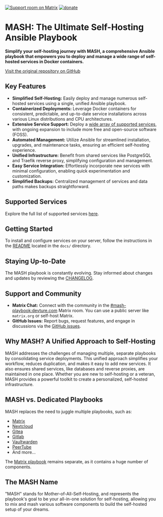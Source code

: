 [![Support room on Matrix](https://img.shields.io/matrix/mash-playbook:devture.com.svg?label=%23mash-playbook%3Adevture.com&logo=matrix&style=for-the-badge&server_fqdn=matrix.devture.com&fetchMode=summary)](https://matrixrooms.info/room/mash-playbook:devture.com) [![donate](https://liberapay.com/assets/widgets/donate.svg)](https://liberapay.com/mother-of-all-self-hosting/donate)

# MASH: The Ultimate Self-Hosting Ansible Playbook

**Simplify your self-hosting journey with MASH, a comprehensive Ansible playbook that empowers you to deploy and manage a wide range of self-hosted services in Docker containers.**

[Visit the original repository on GitHub](https://github.com/mother-of-all-self-hosting/mash-playbook)

## Key Features

*   **Simplified Self-Hosting:** Easily deploy and manage numerous self-hosted services using a single, unified Ansible playbook.
*   **Containerized Deployments:** Leverage Docker containers for consistent, predictable, and up-to-date service installations across various Linux distributions and CPU architectures.
*   **Extensive Service Support:** Deploy a [wide array of supported services](docs/supported-services.md), with ongoing expansion to include more free and open-source software (FOSS).
*   **Automated Management:** Utilize Ansible for streamlined installation, upgrades, and maintenance tasks, ensuring an efficient self-hosting experience.
*   **Unified Infrastructure:** Benefit from shared services like PostgreSQL and Traefik reverse proxy, simplifying configuration and management.
*   **Easy Service Integration:** Effortlessly incorporate new services with minimal configuration, enabling quick experimentation and customization.
*   **Simplified Backups:** Centralized management of services and data paths makes backups straightforward.

## Supported Services

Explore the full list of supported services [here](docs/supported-services.md).

## Getting Started

To install and configure services on your server, follow the instructions in the [README](docs/README.md) located in the `docs/` directory.

## Staying Up-to-Date

The MASH playbook is constantly evolving. Stay informed about changes and updates by reviewing the [CHANGELOG](CHANGELOG.md).

## Support and Community

*   **Matrix Chat:** Connect with the community in the [#mash-playbook:devture.com](https://matrixrooms.info/room/mash-playbook:devture.com) Matrix room. You can use a public server like `matrix.org` or self-host Matrix.
*   **GitHub Issues:** Report bugs, request features, and engage in discussions via the [GitHub issues](https://github.com/mother-of-all-self-hosting/mash-playbook/issues).

## Why MASH? A Unified Approach to Self-Hosting

MASH addresses the challenges of managing multiple, separate playbooks by consolidating service deployments. This unified approach simplifies your workflow, reduces duplication, and makes it easy to add new services. It also ensures shared services, like databases and reverse proxies, are maintained in one place. Whether you are new to self-hosting or a veteran, MASH provides a powerful toolkit to create a personalized, self-hosted infrastructure.

## MASH vs. Dedicated Playbooks

MASH replaces the need to juggle multiple playbooks, such as:

*   [Matrix](https://github.com/spantaleev/matrix-docker-ansible-deploy)
*   [Nextcloud](https://github.com/spantaleev/nextcloud-docker-ansible-deploy)
*   [Gitea](https://github.com/spantaleev/gitea-docker-ansible-deploy)
*   [Gitlab](https://github.com/spantaleev/gitlab-docker-ansible-deploy)
*   [Vaultwarden](https://github.com/spantaleev/vaultwarden-docker-ansible-deploy)
*   [PeerTube](https://github.com/spantaleev/peertube-docker-ansible-deploy)
*   And more...

The [Matrix playbook](https://github.com/spantaleev/matrix-docker-ansible-deploy) remains separate, as it contains a huge number of components.

## The MASH Name

"MASH" stands for Mother-of-All-Self-Hosting, and represents the playbook's goal to be your all-in-one solution for self-hosting, allowing you to mix and mash various software components to build the self-hosted setup of your dreams.